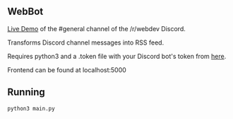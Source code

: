 WebBot
------

[Live Demo](https://gmem.ca) of the #general channel of the /r/webdev Discord.

Transforms Discord channel messages into RSS feed.

Requires python3 and a .token file with your Discord bot's token from [here](https://discordapp.com/developers/applications/).

Frontend can be found at localhost:5000

## Running

```sh
python3 main.py
```
